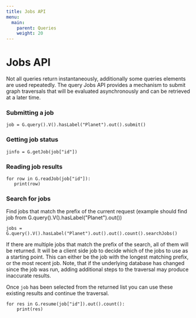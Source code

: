 ```yaml
---
title: Jobs API
menu:
  main:
    parent: Queries
    weight: 20
---
```


# Jobs API

Not all queries return instantaneously, additionally some queries elements are used
repeatedly. The query Jobs API provides a mechanism to submit graph traversals
that will be evaluated asynchronously and can be retrieved at a later time.


### Submitting a job

```
job = G.query().V().hasLabel("Planet").out().submit()
```

### Getting job status
```
jinfo = G.getJob(job["id"])
```


### Reading job results
```
for row in G.readJob(job["id"]):
   print(row)
```

### Search for jobs

Find jobs that match the prefix of the current request (example should find job from G.query().V().hasLabel("Planet").out())

```
jobs = G.query().V().hasLabel("Planet").out().out().count().searchJobs()
```

If there are multiple jobs that match the prefix of the search, all of them will be returned. It will be a client side
job to decide which of the jobs to use as a starting point. This can either be the job with the longest matching prefix, or
the most recent job. Note, that if the underlying database has changed since the job was run, adding additional steps to the
traversal may produce inaccurate results.

Once `job` has been selected from the returned list you can use these existing results and continue the traversal.

```
for res in G.resume(job["id"]).out().count():
    print(res)
```

